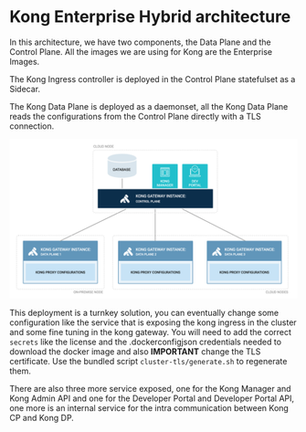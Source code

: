 # Kong Enterprise Hybrid architecture

In this architecture, we have two components, the Data Plane and the Control Plane. All the images we are using for Kong are the
Enterprise Images.

The Kong Ingress controller is deployed in the Control Plane statefulset as a Sidecar.

The Kong Data Plane is deployed as a daemonset, all the Kong Data Plane reads the configurations from the Control Plane 
directly with a TLS connection.

![Kong Enterprise Hybrid Architecture](../../../docs/images/deployment-hybrid-2.png)

This deployment is a turnkey solution, you can eventually change some configuration like the service that is exposing the 
kong ingress in the cluster and some fine tuning in the kong gateway. You will need to add the correct `secrets` like the
license and the .dockerconfigjson credentials needed to download the docker image and also **IMPORTANT** change the TLS certificate.
Use the bundled script `cluster-tls/generate.sh` to regenerate them.

There are also three more service exposed, one for the Kong Manager and Kong Admin API and one for the Developer Portal and Developer
Portal API, one more is an internal service for the intra communication between Kong CP and Kong DP.

